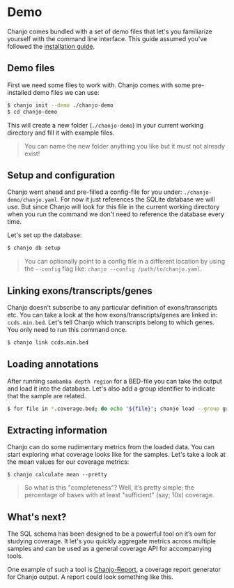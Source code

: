 # Demo

Chanjo comes bundled with a set of demo files that let's you familiarize yourself with the command line interface. This guide assumed you've followed the [installation guide](topics/installation.md).

## Demo files

First we need some files to work with. Chanjo comes with some pre-installed demo files we can use:

```bash
$ chanjo init --demo ./chanjo-demo
$ cd chanjo-demo
```
This will create a new folder (`./chanjo-demo`) in your current working directory and fill it with example files.

> You can name the new folder anything you like but it must not already exist!

## Setup and configuration

Chanjo went ahead and pre-filled a config-file for you under: `./chanjo-demo/chanjo.yaml`. For now it just references the SQLite database we will use. But since Chanjo will look for this file in the current working directory when you run the command we don't need to reference the database every time.

Let's set up the database:

```bash
$ chanjo db setup
```

> You can optionally point to a config file in a different location by using the `--config` flag like: `chanjo --config /path/to/chanjo.yaml`.

## Linking exons/transcripts/genes

Chanjo doesn't subscribe to any particular definition of exons/transcripts etc. You can take a look at the how exons/transcripts/genes are linked in: `ccds.min.bed`. Let's tell Chanjo which transcripts belong to which genes. You only need to run this command once.

```bash
$ chanjo link ccds.min.bed
```

## Loading annotations

After running `sambamba depth region` for a BED-file you can take the output and load it into the database. Let's also add a group identifier to indicate that the sample are related.

```bash
$ for file in *.coverage.bed; do echo "${file}"; chanjo load --group group1 "${file}"; done
```

## Extracting information

Chanjo can do some rudimentary metrics from the loaded data. You can start exploring what coverage looks like for the samples. Let's take a look at the mean values for our coverage metrics:

```
$ chanjo calculate mean --pretty
```

> So what is this "completeness"? Well, it’s pretty simple; the percentage of bases with at least "sufficient" (say; 10x) coverage.

## What's next?

The SQL schema has been designed to be a powerful tool on it’s own for studying coverage. It let's you quickly aggregate metrics across multiple samples and can be used as a general coverage API for accompanying tools.

One example of such a tool is [Chanjo-Report][report], a coverage report generator for Chanjo output. A report could look something like this.


[report]: https://github.com/robinandeer/Chanjo-Report
